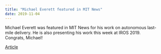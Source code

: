 ```yaml
---
title: "Michael Everett featured in MIT News"
date: 2019-11-04
---
```


Michael Everett was featured in MIT News for his work on autonomous last-mile delivery. He is also presenting his work this week at IROS 2019. Congrats, Michael! 

[Article](http://news.mit.edu/2019/technique-helps-robots-find-front-door-1104)
